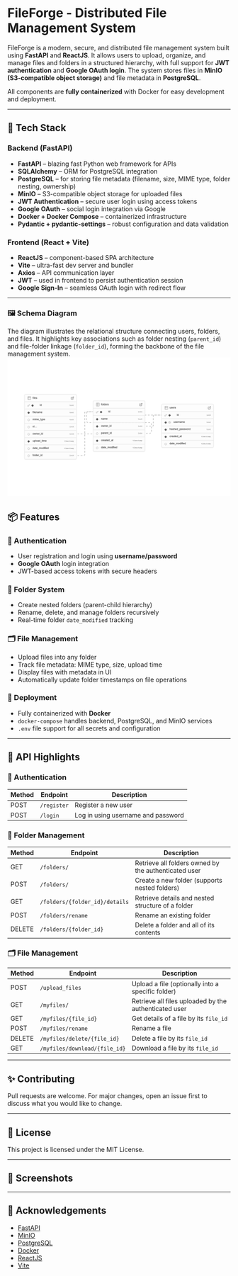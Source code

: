 # FileForge - Distributed File Management System

FileForge is a modern, secure, and distributed file management system built using **FastAPI** and **ReactJS**. It allows users to upload, organize, and manage files and folders in a structured hierarchy, with full support for **JWT authentication** and **Google OAuth login**. The system stores files in **MinIO (S3-compatible object storage)** and file metadata in **PostgreSQL**. 

All components are **fully containerized** with Docker for easy development and deployment.

---

## 🧱 Tech Stack

###  Backend (FastAPI)
- **FastAPI** – blazing fast Python web framework for APIs
- **SQLAlchemy** – ORM for PostgreSQL integration
- **PostgreSQL** – for storing file metadata (filename, size, MIME type, folder nesting, ownership)
- **MinIO** – S3-compatible object storage for uploaded files
- **JWT Authentication** – secure user login using access tokens
- **Google OAuth** – social login integration via Google
- **Docker + Docker Compose** – containerized infrastructure
- **Pydantic + pydantic-settings** – robust configuration and data validation

###  Frontend (React + Vite)
- **ReactJS** – component-based SPA architecture
- **Vite** – ultra-fast dev server and bundler
- **Axios** – API communication layer
- **JWT** – used in frontend to persist authentication session
- **Google Sign-In** – seamless OAuth login with redirect flow

---

### 🖼️ Schema Diagram

The diagram illustrates the relational structure connecting users, folders, and files. It highlights key associations such as folder nesting (`parent_id`) and file-folder linkage (`folder_id`), forming the backbone of the file management system.
![Database Schema](https://github.com/saketjha34/FileForge/blob/main/asset/images/database-schema.png)

## 📦 Features

### 🔐 Authentication
- User registration and login using **username/password**
- **Google OAuth** login integration
- JWT-based access tokens with secure headers

### 📁 Folder System
- Create nested folders (parent-child hierarchy)
- Rename, delete, and manage folders recursively
- Real-time folder `date_modified` tracking

### 🗂️ File Management
- Upload files into any folder
- Track file metadata: MIME type, size, upload time
- Display files with metadata in UI
- Automatically update folder timestamps on file operations

### 🐳 Deployment
- Fully containerized with **Docker**
- `docker-compose` handles backend, PostgreSQL, and MinIO services
- `.env` file support for all secrets and configuration

---

## 🧪 API Highlights

### 🔐 Authentication

| Method | Endpoint    | Description                        |
| ------ | ----------- | ---------------------------------- |
| POST   | `/register` | Register a new user                |
| POST   | `/login`    | Log in using username and password |


### 📁 Folder Management

| Method | Endpoint                       | Description                                          |
| ------ | ------------------------------ | ---------------------------------------------------- |
| GET    | `/folders/`                    | Retrieve all folders owned by the authenticated user |
| POST   | `/folders/`                    | Create a new folder (supports nested folders)        |
| GET    | `/folders/{folder_id}/details` | Retrieve details and nested structure of a folder    |
| POST   | `/folders/rename`              | Rename an existing folder                            |
| DELETE | `/folders/{folder_id}`         | Delete a folder and all of its contents              |


### 🗂️ File Management

| Method | Endpoint                      | Description                                           |
| ------ | ----------------------------- | ----------------------------------------------------- |
| POST   | `/upload_files`               | Upload a file (optionally into a specific folder)     |
| GET    | `/myfiles/`                   | Retrieve all files uploaded by the authenticated user |
| GET    | `/myfiles/{file_id}`          | Get details of a file by its `file_id`                |
| POST   | `/myfiles/rename`             | Rename a file                                         |
| DELETE | `/myfiles/delete/{file_id}`   | Delete a file by its `file_id`                        |
| GET    | `/myfiles/download/{file_id}` | Download a file by its `file_id`                      |


---

## ✨ Contributing

Pull requests are welcome. For major changes, open an issue first to discuss what you would like to change.

---

## 📜 License

This project is licensed under the MIT License.

---

## 📸 Screenshots 

---

## 🙌 Acknowledgements

* [FastAPI](https://fastapi.tiangolo.com/)
* [MinIO](https://min.io/)
* [PostgreSQL](https://www.postgresql.org/)
* [Docker](https://www.docker.com/)
* [ReactJS](https://reactjs.org/)
* [Vite](https://vitejs.dev/)
